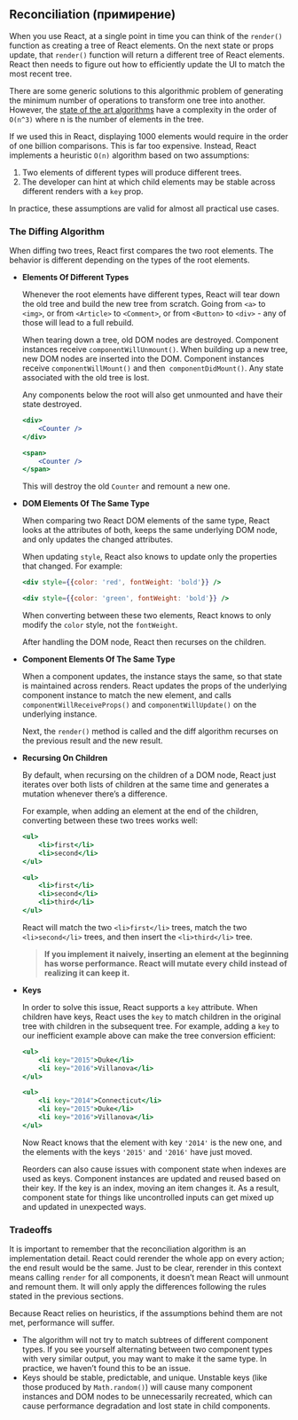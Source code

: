 ## Reconciliation (примирение)

When you use React, at a single point in time you can think of the `render()` function as creating a tree of React elements. On the next state or props update, that `render()` function will return a different tree of React elements. React then needs to figure out how to efficiently update the UI to match the most recent tree.

There are some generic solutions to this algorithmic problem of generating the minimum number of operations to transform one tree into another. However, the [state of the art algorithms](https://grfia.dlsi.ua.es/ml/algorithms/references/editsurvey_bille.pdf) have a complexity in the order of `O(n^3)` where n is the number of elements in the tree.

If we used this in React, displaying 1000 elements would require in the order of one billion comparisons. This is far too expensive. Instead, React implements a heuristic `O(n)` algorithm based on two assumptions:

1. Two elements of different types will produce different trees.
2. The developer can hint at which child elements may be stable across different renders with a `key` prop.

In practice, these assumptions are valid for almost all practical use cases.

### The Diffing Algorithm
When diffing two trees, React first compares the two root elements. The behavior is different depending on the types of the root elements.
* __Elements Of Different Types__

    Whenever the root elements have different types, React will tear down the old tree and build the new tree from scratch. Going from `<a>` to `<img>`, or from `<Article>` to `<Comment>`, or from `<Button>` to `<div>` - any of those will lead to a full rebuild.

    When tearing down a tree, old DOM nodes are destroyed. Component instances receive `componentWillUnmount()`. When building up a new tree, new DOM nodes are inserted into the DOM. Component instances receive `componentWillMount()` and then` componentDidMount()`. Any state associated with the old tree is lost.

    Any components below the root will also get unmounted and have their state destroyed.

    ```jsx
    <div>
        <Counter />
    </div>

    <span>
        <Counter />
    </span>
    ```
    This will destroy the old `Counter` and remount a new one.

* __DOM Elements Of The Same Type__

    When comparing two React DOM elements of the same type, React looks at the attributes of both, keeps the same underlying DOM node, and only updates the changed attributes.

    When updating `style`, React also knows to update only the properties that changed. For example:
    ```jsx
    <div style={{color: 'red', fontWeight: 'bold'}} />

    <div style={{color: 'green', fontWeight: 'bold'}} />
    ```
    When converting between these two elements, React knows to only modify the `color` style, not the `fontWeight`.

    After handling the DOM node, React then recurses on the children.

* __Component Elements Of The Same Type__

    When a component updates, the instance stays the same, so that state is maintained across renders. React updates the props of the underlying component instance to match the new element, and calls `componentWillReceiveProps()` and `componentWillUpdate()` on the underlying instance.

    Next, the `render()` method is called and the diff algorithm recurses on the previous result and the new result.

* __Recursing On Children__

    By default, when recursing on the children of a DOM node, React just iterates over both lists of children at the same time and generates a mutation whenever there’s a difference.

    For example, when adding an element at the end of the children, converting between these two trees works well:
    ```jsx
    <ul>
        <li>first</li>
        <li>second</li>
    </ul>

    <ul>
        <li>first</li>
        <li>second</li>
        <li>third</li>
    </ul>
    ```
    React will match the two `<li>first</li>` trees, match the two `<li>second</li>` trees, and then insert the `<li>third</li>` tree.

    > __If you implement it naively, inserting an element at the beginning has worse performance. React will mutate every child instead of realizing it can keep it.__

* __Keys__

    In order to solve this issue, React supports a `key` attribute. When children have keys, React uses the `key` to match children in the original tree with children in the subsequent tree. For example, adding a `key` to our inefficient example above can make the tree conversion efficient:
    ```jsx
    <ul>
        <li key="2015">Duke</li>
        <li key="2016">Villanova</li>
    </ul>

    <ul>
        <li key="2014">Connecticut</li>
        <li key="2015">Duke</li>
        <li key="2016">Villanova</li>
    </ul>
    ```

    Now React knows that the element with key `'2014'` is the new one, and the elements with the keys `'2015'` and `'2016'` have just moved.

    Reorders can also cause issues with component state when indexes are used as keys. Component instances are updated and reused based on their key. If the key is an index, moving an item changes it. As a result, component state for things like uncontrolled inputs can get mixed up and updated in unexpected ways.

### Tradeoffs
It is important to remember that the reconciliation algorithm is an implementation detail. React could rerender the whole app on every action; the end result would be the same. Just to be clear, rerender in this context means calling `render` for all components, it doesn’t mean React will unmount and remount them. It will only apply the differences following the rules stated in the previous sections.

Because React relies on heuristics, if the assumptions behind them are not met, performance will suffer.
* The algorithm will not try to match subtrees of different component types. If you see yourself alternating between two component types with very similar output, you may want to make it the same type. In practice, we haven’t found this to be an issue.
* Keys should be stable, predictable, and unique. Unstable keys (like those produced by `Math.random()`) will cause many component instances and DOM nodes to be unnecessarily recreated, which can cause performance degradation and lost state in child components.